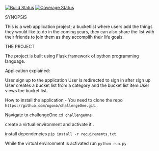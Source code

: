 [![Build Status](https://travis-ci.org/ogomb/challengeOne.svg?branch=master)](https://travis-ci.org/ogomb/challengeOne)  [![Coverage Status](https://coveralls.io/repos/github/ogomb/challengeOne/badge.svg?branch=master)](https://coveralls.io/github/ogomb/challengeOne?branch=master)

SYNOPSIS

This is a web application project; a bucketlist where users add the things they would like to do
in the coming years, they can also share the list with their friends to join them as they accomplih their life goals.

THE PROJECT

The project is built using Flask framework of python programming language.

Application explained:

User sign up to the application
User is redirected to sign in after sign up
User creates a bucket list from a category and the bucket list item
User views the bucket list.


How to install the application
		-
You need to clone the repo `https://github.com/ogomb/challengeOne.git`.

Navigate to challengeOne `cd challengeOne`

create a virtual environment and activate it .

install dependencies `pip install -r requirements.txt`

While the virtual environment is activated run `python run.py`





